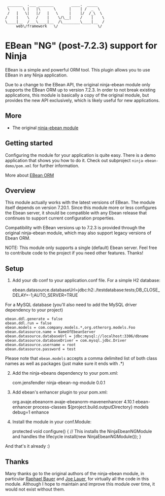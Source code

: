      _______  .___ _______        ____.  _____   
     \      \ |   |\      \      |    | /  _  \  
     /   |   \|   |/   |   \     |    |/  /_\  \
    /    |    \   /    |    \/\__|    /    |    \
    \____|__  /___\____|__  /\________\____|__  /
         web\/framework   \/                  \/


EBean "NG" (post-7.2.3) support for Ninja
=========================================
EBean is a simple and powerful ORM tool. This plugin allows you to use EBean in any Ninja application.

Due to a change to the EBean API, the original ninja-ebean module only supports the EBean ORM up to version 7.2.3.
In order to not break existing applications, this module is basically a copy of the original module, but provides the new API exclusively, which is likely useful for new applications.   

More
----

 * The original [ninja-ebean module](https://github.com/ninjaframework/ninja-ebean)


Getting started
---------------
Configuring the module for your application is quite easy. There is a demo application that shows you how to do it.
Check out subproject `ninja-ebean-demo/pom.xml` for further information.

More about [EBean ORM](http://www.avaje.org)

Overview
--------

This module actually works with the latest versions of EBean. The module itself depends on version 7.20.1.
Since this module more or less configures the Ebean server, it should be compatible with any Ebean release that continues to support current
configuration properties.

Compatibility with EBean versions up to 7.2.3 is provided through the original ninja-ebean module, which may also support legacy versions of Ebean ORM.

NOTE: This module only supports a single (default) Ebean server.  Feel free to contribute code to the project if you need other features. Thanks!

Setup
-----

1) Add your db conf to your application.conf file. For a simple H2 database:

    ebean.datasource.databaseUrl=jdbc:h2:./testdatabase:tests;DB_CLOSE_DELAY=-1;AUTO_SERVER=TRUE

For a MySQL database (you'll also need to add the MySQL driver dependency to
your project)

    ebean.ddl.generate = false
    ebean.ddl.run = false
    ebean.models = com.company.models.*,org.otherorg.models.Foo
    ebean.datasource.name = NameOfEbeanServer
    ebean.datasource.databaseUrl = jdbc:mysql://localhost:3306/dbname
    ebean.datasource.databaseDriver = com.mysql.jdbc.Driver
    ebean.datasource.username = root
    ebean.datasource.password = test


Please note that <code>ebean.models</code> accepts a comma delimited list of
both class names as well as packages (just make sure it ends with .*)

2) Add the ninja-ebeans dependency to your pom.xml:

    <dependency>
        <groupId>com.jensfendler</groupId>
        <artifactId>ninja-ebean-ng-module</artifactId>
        <version>0.0.1</version>
    </dependency>

3) Add ebean's enhancer plugin to your pom.xml:

    <plugin>
        <groupId>org.avaje.ebeanorm</groupId>
        <artifactId>avaje-ebeanorm-mavenenhancer</artifactId>
        <version>4.10.1</version>
        <executions>
            <execution>
                <id>ebean-enhancer</id>
                <phase>process-classes</phase>
                <configuration>
                    <classSource>${project.build.outputDirectory}</classSource>
                    <packages>models</packages>
                    <transformArgs>debug=1</transformArgs>
                </configuration>
                <goals>
                    <goal>enhance</goal>
                </goals>
            </execution>
        </executions>
    </plugin>

4) Install the module in your conf.Module:

    protected void configure() {
        // This installs the NinjaEbeanNGModule and handles the lifecycle
        install(new NinjaEbeanNGModule());
    }


And that's it already :)

Thanks
------
Many thanks go to the original authors of the ninja-ebean module, in particular [Raphael Bauer](https://github.com/raphaelbauer) and [Joe Lauer](https://github.com/jjlauer), for virtually all the code in this module. Although I hope to maintain and improve this module over time, it would not exist without them. 
